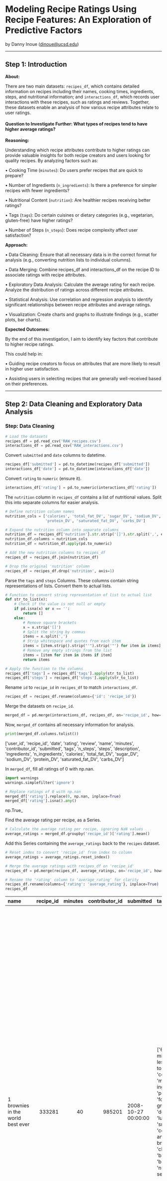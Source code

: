 # Modeling Recipe Ratings Using Recipe Features: An Exploration of Predictive Factors

by Danny Inoue (dinoue@ucsd.edu)

---

## Step 1: Introduction

**About:**

There are two main datasets: `recipes_df`, which contains detailed information on recipes including their names, cooking times, ingredients, steps, and nutritional information; and `interactions_df`, which records user interactions with these recipes, such as ratings and reviews. Together, these datasets enable an analysis of how various recipe attributes relate to user ratings.

#### Question to Investigate Further: What types of recipes tend to have higher average ratings?

**Reasoning:** 

Understanding which recipe attributes contribute to higher ratings can provide valuable insights for both recipe creators and users looking for quality recipes. By analyzing factors such as:

• Cooking Time (`minutes`): Do users prefer recipes that are quick to prepare?

• Number of Ingredients (`n_ingredients`): Is there a preference for simpler recipes with fewer ingredients?

• Nutritional Content (`nutrition`): Are healthier recipes receiving better ratings?

• Tags (`tags`): Do certain cuisines or dietary categories (e.g., vegetarian, gluten-free) have higher ratings?

• Number of Steps (`n_steps`): Does recipe complexity affect user satisfaction?

**Approach:**

• Data Cleaning: Ensure that all necessary data is in the correct format for analysis (e.g., converting nutrition lists to individual columns).

• Data Merging: Combine recipes_df and interactions_df on the recipe ID to associate ratings with recipe attributes.

• Exploratory Data Analysis:
Calculate the average rating for each recipe.
Analyze the distribution of ratings across different recipe attributes.

• Statistical Analysis:
Use correlation and regression analysis to identify significant relationships between recipe attributes and average ratings.

• Visualization:
Create charts and graphs to illustrate findings (e.g., scatter plots, bar charts).

**Expected Outcomes:**

By the end of this investigation, I aim to identify key factors that contribute to higher recipe ratings.

This could help in:

• Guiding recipe creators to focus on attributes that are more likely to result in higher user satisfaction.

• Assisting users in selecting recipes that are generally well-received based on their preferences.

---

## Step 2: Data Cleaning and Exploratory Data Analysis

### Step: Data Cleaning

```py
# Load the datasets
recipes_df = pd.read_csv('RAW_recipes.csv')
interactions_df = pd.read_csv('RAW_interactions.csv')
```

Convert `submitted` and `date` columns to datetime.

```py
recipes_df['submitted'] = pd.to_datetime(recipes_df['submitted'])
interactions_df['date'] = pd.to_datetime(interactions_df['date'])
```

Convert `rating` to `numeric` (ensure it).

```py
interactions_df['rating'] = pd.to_numeric(interactions_df['rating'])
```

The `nutrition` column in `recipes_df` contains a list of nutritional values. Split this into separate columns for easier analysis.

```py
# Define nutrition column names
nutrition_cols = ['calories', 'total_fat_DV', 'sugar_DV', 'sodium_DV', 
                  'protein_DV', 'saturated_fat_DV', 'carbs_DV']

# Expand the nutrition column into separate columns
nutrition_df = recipes_df['nutrition'].str.strip('[]').str.split(',', expand=True)
nutrition_df.columns = nutrition_cols
nutrition_df = nutrition_df.apply(pd.to_numeric)

# Add the new nutrition columns to recipes_df
recipes_df = recipes_df.join(nutrition_df)

# Drop the original 'nutrition' column
recipes_df = recipes_df.drop('nutrition', axis=1)
```

Parse the `tags` and `steps` Columns. These columns contain string representations of lists. Convert them to actual lists.

```py
# Function to convert string representation of list to actual list
def str_to_list(x):
    # Check if the value is not null or empty
    if pd.isna(x) or x == '':
        return []
    else:
        # Remove square brackets
        x = x.strip('[]')
        # Split the string by commas
        items = x.split(',')
        # Strip whitespace and quotes from each item
        items = [item.strip().strip("'").strip('"') for item in items]
        # Remove any empty strings from the list
        items = [item for item in items if item]
        return items

# Apply the function to the columns
recipes_df['tags'] = recipes_df['tags'].apply(str_to_list)
recipes_df['steps'] = recipes_df['steps'].apply(str_to_list)
```

Rename `id` to `recipe_id` in `recipes_df` to match `interactions_df`.

```py
recipes_df = recipes_df.rename(columns={'id': 'recipe_id'})
```

Merge the datasets on `recipe_id`.

```py
merged_df = pd.merge(interactions_df, recipes_df, on='recipe_id', how='inner')
```

Now, `merged_df` contains all necessary information for analysis.

```py
print(merged_df.columns.tolist())
```

['user_id', 'recipe_id', 'date', 'rating', 'review', 'name', 'minutes', 'contributor_id', 'submitted', 'tags', 'n_steps', 'steps', 'description', 'ingredients', 'n_ingredients', 'calories', 'total_fat_DV', 'sugar_DV', 'sodium_DV', 'protein_DV', 'saturated_fat_DV', 'carbs_DV']

In `merged_df`, fill all ratings of 0 with np.nan.

```py
import warnings
warnings.simplefilter('ignore')

# Replace ratings of 0 with np.nan
merged_df['rating'].replace(0, np.nan, inplace=True)
merged_df['rating'].isna().any()
```

np.True_

Find the average rating per recipe, as a Series.

```py
# Calculate the average rating per recipe, ignoring NaN values
average_ratings = merged_df.groupby('recipe_id')['rating'].mean()
```

Add this Series containing the `average_ratings` back to the `recipes` dataset.

```py
# Reset index to convert 'recipe_id' from index to column
average_ratings = average_ratings.reset_index()

# Merge the average ratings with recipes_df on 'recipe_id'
recipes_df = pd.merge(recipes_df, average_ratings, on='recipe_id', how='left')

# Rename the 'rating' column to 'average_rating' for clarity
recipes_df.rename(columns={'rating': 'average_rating'}, inplace=True)
recipes_df
```

| name                                 |   recipe_id |   minutes |   contributor_id | submitted           | tags                                                                                                                                                                                                                                                                                               |   n_steps | steps                                                                                                                                                                                                                                                                                                                                                                                                                                                                                                                                                                                                                                                                                                                                                                                                                                                                                                                                                                                                                                                                                                                                                                                                                                                                                                                                                                                               | description                                                                                                                                                                                                                                                                                                                                                                       | ingredients                                                                                                                                                                                                                             |   n_ingredients |   calories |   total_fat_DV |   sugar_DV |   sodium_DV |   protein_DV |   saturated_fat_DV |   carbs_DV |   average_rating_x | description_missing   |   submitted_year | submitted_before_2010   |   index |   average_rating_y |
|:-------------------------------------|------------:|----------:|-----------------:|:--------------------|:---------------------------------------------------------------------------------------------------------------------------------------------------------------------------------------------------------------------------------------------------------------------------------------------------|----------:|:----------------------------------------------------------------------------------------------------------------------------------------------------------------------------------------------------------------------------------------------------------------------------------------------------------------------------------------------------------------------------------------------------------------------------------------------------------------------------------------------------------------------------------------------------------------------------------------------------------------------------------------------------------------------------------------------------------------------------------------------------------------------------------------------------------------------------------------------------------------------------------------------------------------------------------------------------------------------------------------------------------------------------------------------------------------------------------------------------------------------------------------------------------------------------------------------------------------------------------------------------------------------------------------------------------------------------------------------------------------------------------------------------|:----------------------------------------------------------------------------------------------------------------------------------------------------------------------------------------------------------------------------------------------------------------------------------------------------------------------------------------------------------------------------------|:----------------------------------------------------------------------------------------------------------------------------------------------------------------------------------------------------------------------------------------|----------------:|-----------:|---------------:|-----------:|------------:|-------------:|-------------------:|-----------:|-------------------:|:----------------------|-----------------:|:------------------------|--------:|-------------------:|
| 1 brownies in the world    best ever |      333281 |        40 |           985201 | 2008-10-27 00:00:00 | ['60-minutes-or-less', 'time-to-make', 'course', 'main-ingredient', 'preparation', 'for-large-groups', 'desserts', 'lunch', 'snacks', 'cookies-and-brownies', 'chocolate', 'bar-cookies', 'brownies', 'number-of-servings']                                                                        |        10 | ['heat the oven to 350f and arrange the rack in the middle', 'line an 8-by-8-inch glass baking dish with aluminum foil', 'combine chocolate and butter in a medium saucepan and cook over medium-low heat', 'stirring frequently', 'until evenly melted', 'remove from heat and let cool to room temperature', 'combine eggs', 'sugar', 'cocoa powder', 'vanilla extract', 'espresso', 'and salt in a large bowl and briefly stir until just evenly incorporated', 'add cooled chocolate and mix until uniform in color', 'add flour and stir until just incorporated', 'transfer batter to the prepared baking dish', 'bake until a tester inserted in the center of the brownies comes out clean', 'about 25 to 30 minutes', 'remove from the oven and cool completely before cutting']                                                                                                                                                                                                                                                                                                                                                                                                                                                                                                                                                                                                           | these are the most; chocolatey, moist, rich, dense, fudgy, delicious brownies that you'll ever make.....sereiously! there's no doubt that these will be your fav brownies ever for you can add things to them or make them plain.....either way they're pure heaven!                                                                                                              | ['bittersweet chocolate', 'unsalted butter', 'eggs', 'granulated sugar', 'unsweetened cocoa powder', 'vanilla extract', 'brewed espresso', 'kosher salt', 'all-purpose flour']                                                          |               9 |      138.4 |             10 |         50 |           3 |            3 |                 19 |          6 |                  4 | False                 |             2008 | True                    |  127796 |                  4 |
| 1 in canada chocolate chip cookies   |      453467 |        45 |          1848091 | 2011-04-11 00:00:00 | ['60-minutes-or-less', 'time-to-make', 'cuisine', 'preparation', 'north-american', 'for-large-groups', 'canadian', 'british-columbian', 'number-of-servings']                                                                                                                                      |        12 | ['pre-heat oven the 350 degrees f', 'in a mixing bowl', 'sift together the flours and baking powder', 'set aside', 'in another mixing bowl', 'blend together the sugars', 'margarine', 'and salt until light and fluffy', 'add the eggs', 'water', 'and vanilla to the margarine / sugar mixture and mix together until well combined', 'add in the flour mixture to the wet ingredients and blend until combined', 'scrape down the sides of the bowl and add the chocolate chips', 'mix until combined', 'scrape down the sides to the bowl again', 'using an ice cream scoop', 'scoop evenly rounded balls of dough and place of cookie sheet about 1 - 2 inches apart to allow for spreading during baking', 'bake for 10 - 15 minutes or until golden brown on the outside and soft & chewy in the center', 'serve hot and enjoy !']                                                                                                                                                                                                                                                                                                                                                                                                                                                                                                                                                           | this is the recipe that we use at my school cafeteria for chocolate chip cookies. they must be the best chocolate chip cookies i have ever had! if you don't have margarine or don't like it, then just use butter (softened) instead.                                                                                                                                            | ['white sugar', 'brown sugar', 'salt', 'margarine', 'eggs', 'vanilla', 'water', 'all-purpose flour', 'whole wheat flour', 'baking soda', 'chocolate chips']                                                                             |              11 |      595.1 |             46 |        211 |          22 |           13 |                 51 |         26 |                  5 | False                 |             2011 | False                   |  169423 |                  5 |
| 412 broccoli casserole               |      306168 |        40 |            50969 | 2008-05-30 00:00:00 | ['60-minutes-or-less', 'time-to-make', 'course', 'main-ingredient', 'preparation', 'side-dishes', 'vegetables', 'easy', 'beginner-cook', 'broccoli']                                                                                                                                               |         6 | ['preheat oven to 350 degrees', 'spray a 2 quart baking dish with cooking spray', 'set aside', 'in a large bowl mix together broccoli', 'soup', 'one cup of cheese', 'garlic powder', 'pepper', 'salt', 'milk', '1 cup of french onions', 'and soy sauce', 'pour into baking dish', 'sprinkle remaining cheese over top', 'bake for 25 minutes or until cheese is lightly browned', 'sprinkle with rest of french fried onions and bake until onions are browned and cheese is bubbly', 'about 10 more minutes']                                                                                                                                                                                                                                                                                                                                                                                                                                                                                                                                                                                                                                                                                                                                                                                                                                                                                    | since there are already 411 recipes for broccoli casserole posted to "zaar" ,i decided to call this one  #412 broccoli casserole.i don't think there are any like this one in the database. i based this one on the famous "green bean casserole" from campbell's soup. but i think mine is better since i don't like cream of mushroom soup.submitted to "zaar" on may 28th,2008 | ['frozen broccoli cuts', 'cream of chicken soup', 'sharp cheddar cheese', 'garlic powder', 'ground black pepper', 'salt', 'milk', 'soy sauce', 'french-fried onions']                                                                   |               9 |      194.8 |             20 |          6 |          32 |           22 |                 36 |          3 |                  5 | False                 |             2008 | True                    |  116293 |                  5 |
| millionaire pound cake               |      286009 |       120 |           461724 | 2008-02-12 00:00:00 | ['time-to-make', 'course', 'cuisine', 'preparation', 'occasion', 'north-american', 'desserts', 'american', 'southern-united-states', 'dinner-party', 'holiday-event', 'cakes', 'dietary', 'christmas', 'thanksgiving', 'low-sodium', 'low-in-something', 'taste-mood', 'sweet', '4-hours-or-less'] |         7 | ['freheat the oven to 300 degrees', 'grease a 10-inch tube pan with butter', 'dust the bottom and sides with flour', 'and set aside', 'in a large mixing bowl', 'cream the butter and sugar with an electric mixer and add the eggs one at a time', 'beating after each addition', 'alternately add the flour and milk', 'stirring till the batter is smooth', 'add the two extracts and stir till well blended', 'scrape the batter into the prepared pan and bake till a cake tester or knife blade inserted in the center comes out clean', 'about 1 1 / 2 hours', 'cool the cake in the pan on a rack for 5 minutes', 'then turn it out on the rack to cool completely']                                                                                                                                                                                                                                                                                                                                                                                                                                                                                                                                                                                                                                                                                                                        | why a millionaire pound cake?  because it's super rich!  this scrumptious cake is the pride of an elderly belle from jackson, mississippi.  the recipe comes from "the glory of southern cooking" by james villas.                                                                                                                                                                | ['butter', 'sugar', 'eggs', 'all-purpose flour', 'whole milk', 'pure vanilla extract', 'almond extract']                                                                                                                                |               7 |      878.3 |             63 |        326 |          13 |           20 |                123 |         39 |                  5 | False                 |             2008 | True                    |  107373 |                  5 |
| 2000 meatloaf                        |      475785 |        90 |          2202916 | 2012-03-06 00:00:00 | ['time-to-make', 'course', 'main-ingredient', 'preparation', 'main-dish', 'potatoes', 'vegetables', '4-hours-or-less', 'meatloaf', 'simply-potatoes2']                                                                                                                                             |        17 | ['pan fry bacon', 'and set aside on a paper towel to absorb excess grease', 'mince yellow onion', 'red bell pepper', 'and add to your mixing bowl', 'chop garlic and set aside', 'put 1tbsp olive oil into a saut pan', 'along with chopped garlic', 'teaspoons white pepper and a pinch of kosher salt', 'bring to a medium heat to sweat your garlic', 'preheat oven to 350f', 'coarsely chop your baby spinach add to your heated pan', 'stir frequently for approximately 5 min to wilt', 'add your spinach to the mixing bowl', 'chop your now cooled bacon', 'and add it to the mixing bowl', 'add your meatloaf mix to the bowl', 'with one egg and mix till thoroughly combined', 'add your goat cheese', 'one egg', '1 / 8 tsp white pepper and 1 / 8 tsp of kosher salt and mix till thoroughly combined', 'transfer to a 9x5 meatloaf pan', 'and cook for 60 min or until the internal temperature is at least 160f', 'let stand for 5min', 'melt 1tbsp unsalted butter into a frying pan', 'and cook up to three eggs at a time', 'crack each egg into a separate dish', 'in order to prevent egg shells from reaching the pan', 'then add salt and pepper to taste', 'wait until the egg whites are firm looking', 'but slightly runny on top before flipping your eggs', 'after flipping', 'wait 10~20 seconds before removing each egg and placing it over your slices of meatloaf'] | ready, set, cook! special edition contest entry: a mediterranean flavor inspired meatloaf dish. featuring: simply potatoes - shredded hash browns, egg, bacon, spinach, red bell pepper, and goat cheese.                                                                                                                                                                         | ['meatloaf mixture', 'unsmoked bacon', 'goat cheese', 'unsalted butter', 'eggs', 'baby spinach', 'yellow onion', 'red bell pepper', 'simply potatoes shredded hash browns', 'fresh garlic', 'kosher salt', 'white pepper', 'olive oil'] |              13 |      267   |             30 |         12 |          12 |           29 |                 48 |          2 |                  5 | False                 |             2012 | False                   |  176107 |                  5 |


#### Explanation:

**Resetting Index:**

• We reset the index of average_ratings so that recipe_id becomes a column instead of the index. This is necessary for merging.

**Merging Datasets:**

• We perform a **left merge** of `recipes_df` with `average_ratings` on the `recipe_id` column.

• The `how='left'` parameter ensures that all recipes in `recipes_df` are retained, even if they don't have an average rating (e.g., if they have no ratings in `interactions_df`).

**Renaming Columns:**

• We rename the `rating` column to `average_rating` to distinguish it from individual ratings and clarify that it represents the average.

### Step: Univariate Analysis

Explore the distributions of key variables separately.

```py
# Prepare data
rating_counts = interactions_df['rating'].value_counts().sort_index().reset_index()
rating_counts.columns = ['Rating', 'Count']

# Plot using Plotly Express
fig = px.bar(
    rating_counts,
    x='Rating',
    y='Count',
    title='Distribution of Recipe Ratings'
)
fig.show(renderer='jupyterlab')
```

<iframe src="assets/graph-1.html" width="800" height="600" frameborder="0"></iframe>

**Observation:**
This bar chart shows the frequency of each rating value (e.g., from 0 to 5).
We can observe how users rate recipes on average.

```py
# Filter recipes with preparation time <= 300 minutes
filtered_minutes = recipes_df[recipes_df['minutes'] <= 300]

# Plot using Plotly Express
fig = px.histogram(
    filtered_minutes,
    x='minutes',
    nbins=50,
    title='Distribution of Recipe Preparation Time (<= 300 minutes)',
    labels={'minutes': 'Minutes', 'count': 'Frequency'}
)
fig.show(renderer='jupyterlab')
```

<iframe src="assets/graph-2.html" width="800" height="600" frameborder="0"></iframe>

**Observation:**
The histogram displays how recipe preparation times are distributed.
We can see whether most recipes are quick to prepare or take longer.

```py
# Plot the distribution of number of steps
fig = recipes_df['n_steps'].plot(
    kind='hist',
    bins=30,
    title='Distribution of Number of Steps in Recipes',
    labels={'value': 'Number of Steps', 'count': 'Frequency'}
)
fig.show(renderer='jupyterlab')
```

<iframe src="assets/graph-3.html" width="800" height="600" frameborder="0"></iframe>

**Observation:**
This histogram shows the complexity of recipes based on the number of steps.
It helps us understand whether recipes tend to be simple or complex.

### Step: Bivariate Analysis

Examine relationships between pairs of variables to identify possible associations.

```py
# Filter out recipes with preparation time > 300 minutes for clarity
filtered_data = recipes_df[recipes_df['minutes'] <= 300]

# Create scatter plot
fig = filtered_data.plot(
    kind='scatter',
    x='minutes',
    y='average_rating',
    title='Preparation Time vs. Average Rating',
    labels={'minutes': 'Minutes', 'average_rating': 'Average Rating'}
)
fig.show(renderer='jupyterlab')
```

<iframe src="assets/graph-4.html" width="800" height="600" frameborder="0"></iframe>

**Observation:**
This scatter plot helps identify if there's a correlation between preparation time and average rating.
We can look for trends, such as whether quicker recipes tend to have higher ratings.

```py
# Create scatter plot
fig = recipes_df.plot(
    kind='scatter',
    x='n_steps',
    y='average_rating',
    title='Number of Steps vs. Average Rating',
    labels={'n_steps': 'Number of Steps', 'average_rating': 'Average Rating'}
)
fig.show(renderer='jupyterlab')
```

<iframe src="assets/graph-5.html" width="800" height="600" frameborder="0"></iframe>

**Observation:**
This plot examines if the complexity of a recipe (as measured by the number of steps) affects its average rating.
We can see if simpler recipes are rated higher.

### Step: Interesting Aggregates

We'll explore aggregate statistics by grouping and pivoting data.

```py
# Explode the 'tags' column so each tag is in a separate row
recipes_tags = recipes_df.explode('tags')
```

```py
# Group by tags and calculate the average rating
tag_ratings = recipes_tags.groupby('tags')['average_rating'].mean().reset_index()

# Remove tags with missing average ratings
tag_ratings = tag_ratings.dropna(subset=['average_rating'])

# Sort tags by average rating
top_tags = tag_ratings.sort_values(by='average_rating', ascending=False)
```

```py
# Display the top 10 tags
top_10_tags = top_tags.head(10)
```

```py
fig = top_10_tags.plot(
    kind='bar',
    x='tags',
    y='average_rating',
    title='Top 10 Tags by Average Rating',
    labels={'tags': 'Tag', 'average_rating': 'Average Rating'}
)
fig.update_layout(xaxis_tickangle=-45)
fig.show(renderer='jupyterlab')
```

<iframe src="assets/graph-6.html" width="800" height="600" frameborder="0"></iframe>

**Observation:**
We can see which tags are associated with higher-rated recipes. This helps identify popular cuisines or recipe categories.

```py
# Group by 'n_steps' and calculate average calories
steps_calories = recipes_df.groupby('n_steps')['calories'].mean().reset_index()
```

```py
# Plot the relationship
fig = steps_calories.plot(
    kind='scatter',
    x='n_steps',
    y='calories',
    title='Average Calories by Number of Steps',
    labels={'n_steps': 'Number of Steps', 'calories': 'Average Calories'}
)
fig.show(renderer='jupyterlab')
```

<iframe src="assets/graph-7.html" width="800" height="600" frameborder="0"></iframe>

**Observation:**
This plot shows how the average caloric content of recipes varies with the number of steps.
It can indicate whether more complex recipes tend to be higher or lower in calories.

---

## Step 3: Assessment of Missingness

### Step: NMAR Analysis

In this section, we'll explore whether any missing data in our dataset is **Not Missing At Random (NMAR)**. Recall that NMAR occurs when the probability of missingness is related to the missing values themselves, and not solely to observed data.

The `description` column in the `recipes_df` dataset has a number of missing values.

```py
# Check for missing values in 'description'
missing_descriptions = recipes_df['description'].isnull().sum()
total_recipes = recipes_df.shape[0]
print(f"Missing descriptions: {missing_descriptions} out of {total_recipes} recipes")
```

Missing descriptions: 70 out of 83782 recipes

We need to consider whether the missingness in the description column depends on the missing values themselves.

**Hypothesis:**

• Scenario 1 (NMAR): Recipe authors might omit the description because they believe the description is not necessary due to the simplicity or obviousness of the recipe. Alternatively, they might intentionally leave it blank if they have nothing special to mention about the recipe. In this case, the missingness depends on the content that would have been in the description (i.e., the description itself).

• Scenario 2 (Not NMAR): The missingness could be due to other factors, such as the experience level of the contributor, the time when the recipe was submitted, or whether the recipe is a variation of a common dish.

**Conclusion:**

• Without additional data or domain knowledge, it's plausible that the missingness in `description` is NMAR because the absence of a description might be related to the content that the contributor chose not to provide.

• For example, if a recipe is extremely simple (e.g., boiling eggs), the contributor might skip the description, thinking it's unnecessary. In this case, the missingness depends on the nature of the recipe itself, which is unobserved in the `description` field.

```py
# Check for missing values in 'review'
missing_reviews = interactions_df['review'].isnull().sum()
total_interactions = interactions_df.shape[0]
print(f"Missing reviews: {missing_reviews} out of {total_interactions} interactions")
```

Missing reviews: 169 out of 731927 interactions

**Hypothesis:**

• Scenario 1 (NMAR): Users might skip writing a review if they had an extremely negative or extremely positive experience that they don't wish to articulate. Alternatively, they might skip the review if they have privacy concerns or time constraints. If the decision to omit the review depends on their feelings about the recipe (which are unobserved), the missingness is NMAR.

• Scenario 2 (Not NMAR): The missingness could depend on other observed factors, such as the rating given (e.g., users who rate 5 stars might be more likely to leave a review).

**Conclusion:**

• It's possible that the missingness in `review` is NMAR because the absence of a review might be directly related to the user's unrecorded opinions or experiences with the recipe.

• For instance, a user who found the recipe perfect might not feel the need to elaborate further, believing the 5-star rating suffices. In this case, the missingness in the `review` column depends on the user's unobserved feelings or experiences with the recipe.

### Step: Missingness Dependency

Analyze the missingness of a selected column and test whether it depends on other columns in the dataset. Use permutation tests to statistically assess these dependencies.

#### Selected Column with Missingness: `description` in `recipes_df`

As previously identified, the `description` column has non-trivial missingness.

**Objective:**

• Find at least one column that the missingness of description depends on.

• Find at least one column that the missingness of description does not depend on.

**Analyzing Dependency on** `n_steps`

**Hypothesis:** 
The missingness of `description` depends on the complexity of the recipe, which can be approximated by the number of steps (`n_steps`). Recipes with fewer steps might be less likely to have a description.

**Permutation Test:**
We'll perform a permutation test to assess whether the missingness of `description` depends on `n_steps`.

```py
# Create a missingness indicator for 'description'
recipes_df['description_missing'] = recipes_df['description'].isnull()
```

```py
# Split the data into two groups based on 'description_missing'
has_description = recipes_df[recipes_df['description_missing'] == False]
missing_description = recipes_df[recipes_df['description_missing'] == True]

# Compute the mean 'n_steps' for each group
mean_n_steps_has_desc = has_description['n_steps'].mean()
mean_n_steps_missing_desc = missing_description['n_steps'].mean()

# Compute the observed difference in means
observed_diff = mean_n_steps_has_desc - mean_n_steps_missing_desc
print(f"Observed difference in mean n_steps: {observed_diff}")
```

Observed difference in mean n_steps: -0.9953913417431188

```py
def permutation_test(data, column, group_column, num_simulations=1000):
    observed = data.groupby(group_column)[column].mean()
    observed_diff = observed[False] - observed[True]  # False: has description, True: missing description

    diffs = []
    for _ in range(num_simulations):
        shuffled = data[column].sample(frac=1, replace=False).reset_index(drop=True)
        shuffled_data = data.copy()
        shuffled_data[column] = shuffled
        shuffled_means = shuffled_data.groupby(group_column)[column].mean()
        diff = shuffled_means[False] - shuffled_means[True]
        diffs.append(diff)

    p_value = np.mean(np.abs(diffs) >= np.abs(observed_diff))
    return observed_diff, diffs, p_value
```

```py
# Perform the permutation test
observed_diff, diffs, p_value = permutation_test(
    data=recipes_df,
    column='n_steps',
    group_column='description_missing',
    num_simulations=1000
)

print(f"P-value: {p_value}")
```

P-value: 0.208

```py
# Plot the distribution of permuted differences
fig = px.histogram(
    diffs,
    nbins=50,
    title='Permutation Test: Difference in Mean n_steps by Description Missingness',
    labels={'value': 'Difference in Mean n_steps'}
)

# Add a vertical line for the observed difference
fig.add_vline(x=observed_diff, line_color='red', line_dash='dash', annotation_text='Observed Difference')

# Show the plot
fig.show(renderer='jupyterlab')
```

<iframe src="assets/graph-8.html" width="800" height="600" frameborder="0"></iframe>

**Interpretation:**

• If the p-value is small (e.g., less than 0.05), we reject the null hypothesis that the missingness of `description` is independent of `n_steps`. This suggests that there is a significant dependency.

**Result:**

**Low Missingness in** `description` **:**

• The description column has a very low proportion of missing values (only 0.08%).

• Such a small amount of missing data may not provide sufficient statistical power to detect dependencies through permutation tests.

**Permutation Test Indicates No Significant Dependency:**

• The p-value is greater than the conventional significance level of 0.05.

• Conclusion: We **fail to reject the null hypothesis** that the missingness of `description` is independent of `n_steps`.

• Interpretation: **There is insufficient evidence to suggest that the missingness of the** `description` **column depends on the number of steps in a recipe.**

**Observed Difference in Means:**

• The observed difference in mean `n_steps` between recipes with and without descriptions is approximately −1.

• This suggests that recipes with missing descriptions have, on average, one more step than those with descriptions.

• However, this difference is not statistically significant based on the permutation test.

**Possible Reasons for the Results:**

**Insufficient Data for Missingness Analysis:**

• With only 70 missing descriptions, the sample size for the group with missing data is very small.

• Small sample sizes can lead to high variability and reduced statistical power.

**Random Missingness:**

• The missingness might be **Missing Completely At Random (MCAR)**.

• Since the missingness does not appear to depend on n_steps or potentially other variables, it may be randomly distributed.

#### Testing Dependency Between Missingness of `description` and `submitted` Date

**Hypotheses:**

• **Null Hypothesis**: The missingness of the `description` column is **independent** of the `submitted` date. Any observed difference is due to random chance.

• **Alternative Hypothesis**: The missingness of the `description` column **depends** on the `submitted` date. Recipes submitted in certain time periods are more likely to have missing descriptions.

**Data Preparation:**

```py
# Create an indicator for missing 'description'
recipes_df['description_missing'] = recipes_df['description'].isna()
```

```py
# Ensure 'submitted' is in datetime format
recipes_df['submitted'] = pd.to_datetime(recipes_df['submitted'])

# Extract the year from 'submitted' date
recipes_df['submitted_year'] = recipes_df['submitted'].dt.year
```

**Visualize Missingness Over Time:**

```py
# Assuming recipes_df is already loaded and 'submitted' is in datetime format

# Create an indicator for missing 'description'
recipes_df['description_missing'] = recipes_df['description'].isna()

# Extract the year from 'submitted' date
recipes_df['submitted_year'] = recipes_df['submitted'].dt.year

# Calculate the proportion of missing descriptions per year
missing_by_year = recipes_df.groupby('submitted_year')['description_missing'].mean()

# Reset the index to make 'submitted_year' a column
missing_by_year = missing_by_year.reset_index()

# Plot using the .plot() method
fig = missing_by_year.plot(
    kind='bar',
    x='submitted_year',
    y='description_missing',
    title='Proportion of Missing Descriptions by Submission Year',
    labels={'submitted_year': 'Submission Year', 'description_missing': 'Proportion Missing'}
)

# Show the plot
fig.show(renderer='jupyterlab')
```

<iframe src="assets/graph-9.html" width="800" height="600" frameborder="0"></iframe>

**Interpretation:**

• If the proportion of missing descriptions varies significantly over the years, it suggests that missingness depends on the submission year.

**Defining Groups Based on Submission Year:**

To perform a statistical test, we'll divide the data into two groups:

• Group A: Recipes submitted before a certain year (e.g., 2010).

• Group B: Recipes submitted in or after that year.

```py
# Choose a cutoff year (e.g., 2010)
cutoff_year = 2010

# Create a binary variable
recipes_df['submitted_before_2010'] = recipes_df['submitted_year'] < cutoff_year
```

**Calculating the Observed Difference:**

```py
# Group by 'submitted_before_2010' and calculate the mean of 'description_missing'
grouped = recipes_df.groupby('submitted_before_2010')['description_missing'].mean()

# Extract proportions
prop_before = grouped[True]
prop_after = grouped[False]

# Calculate the observed difference
observed_diff = prop_before - prop_after

print(f"Proportion missing (Submitted before 2010): {prop_before:.4f}")
print(f"Proportion missing (Submitted in/after 2010): {prop_after:.4f}")
print(f"Observed difference in proportions: {observed_diff:.4f}")
```

Proportion missing (Submitted before 2010): 0.0011
Proportion missing (Submitted in/after 2010): 0.0004
Observed difference in proportions: 0.0007

**Performing the Permutation Test:**

```py
# Number of permutations
num_permutations = 1000

# Array to store permutation differences
perm_diffs = np.zeros(num_permutations)

# Extract arrays
description_missing = recipes_df['description_missing'].values
submitted_before_2010 = recipes_df['submitted_before_2010'].values
```

```py
for i in range(num_permutations):
    # Shuffle the 'submitted_before_2010' labels
    shuffled_labels = np.random.permutation(submitted_before_2010)
    
    # Create a DataFrame with shuffled labels
    shuffled_df = pd.DataFrame({
        'description_missing': description_missing,
        'shuffled_submitted_before_2010': shuffled_labels
    })
    
    # Calculate the proportion of missing descriptions for each group
    shuffled_grouped = shuffled_df.groupby('shuffled_submitted_before_2010')['description_missing'].mean()
    
    # Calculate the difference in proportions
    perm_diff = shuffled_grouped[True] - shuffled_grouped[False]
    
    # Store the permutation difference
    perm_diffs[i] = perm_diff
```

```py
# Calculate the p-value
p_value = np.mean(np.abs(perm_diffs) >= np.abs(observed_diff))

print(f"P-value: {p_value:.4f}")
```

P-value: 0.0000

```py
# Plot the distribution of permuted differences
fig = px.histogram(
    perm_diffs,
    nbins=50,
    title='Permutation Test: Difference in Proportion of Missing Descriptions by Submission Date',
    labels={'value': 'Difference in Proportions'}
)

# Add a vertical line for the observed difference
fig.add_vline(
    x=observed_diff,
    line_color='red',
    line_dash='dash',
    annotation_text='Observed Difference',
    annotation_position='top left'
)

# Show the plot
fig.show(renderer='jupyterlab')
```

<iframe src="assets/graph-10.html" width="800" height="600" frameborder="0"></iframe>

**Interpretation of Results:**

**Observed Difference:**

• Proportion Missing (Submitted Before 2010): This represents the proportion of recipes submitted before 2010 that have missing descriptions.

• Proportion Missing (Submitted In/After 2010): This represents the proportion of recipes submitted in or after 2010 that have missing descriptions.

• Observed Difference: The difference between the two proportions.

**P-value Interpretation**

• P-value < 0.05: Reject the null hypothesis. There is evidence that the missingness of description depends on the submission date.

• P-value ≥ 0.05: Fail to reject the null hypothesis. There is insufficient evidence to suggest dependency.

Since the p-value is less than the significance level of 0.05, we **reject the null hypothesis**. This provides strong statistical evidence in favor of the alternative hypothesis.

**Conclusion:**

There is significant evidence to suggest that the missingness of the `description` column **depends** on the submission date of the recipes. Specifically, recipes submitted during certain time periods are more likely to have missing descriptions than others.

The missingness of the description column is likely **Missing At Random (MAR)** rather than **Missing Completely At Random (MCAR)**. Since missingness depends on an observed variable (submission date), standard analyses that assume MCAR may not be appropriate.

---

## Step 4: Hypothesis Testing

In this step, we will perform a hypothesis test to determine whether there is a significant difference in average ratings between recipes that take **30 minutes or less** to prepare and those that take **more than 30 minutes**.

#### Null and Alternative Hypotheses:

• **Null Hypothesis**: There is **no difference** in the average rating between recipes that take **30 minutes or less** and recipes that take **more than 30 minutes** to prepare.

• **Alternative Hypothesis**: There is a **difference** in the average rating between recipes that take **30 minutes or less** and recipes that take **more than 30 minutes** to prepare.

#### Test Statistic:

• We will use the **difference in sample means** between the two groups as our test statistic.

#### Significance Level:

• We will use a significance level of **0.05**.

### Step: Data Preparation

Ensure that we have a dataset that includes both recipe information and user ratings.

```py
# Merge datasets on 'recipe_id'
merged_df = pd.merge(interactions_df, recipes_df, on='recipe_id', how='inner')
```

```py
# Select necessary columns and drop rows with missing values
analysis_df = merged_df[['recipe_id', 'minutes', 'rating']].dropna()
```

```py
# Categorize recipes based on preparation time
analysis_df['time_category'] = np.where(analysis_df['minutes'] <= 30, 'short', 'long')
```

### Step: Calculate Observed Test Statistic

Compute the mean ratings for each group and calculate the observed difference.

```py
# Calculate mean ratings for each group
group_means = analysis_df.groupby('time_category')['rating'].mean()
mean_short = group_means['short']
mean_long = group_means['long']

# Calculate observed test statistic
observed_diff = mean_short - mean_long
print(f"Observed Difference in Mean Ratings: {observed_diff}")
```

Observed Difference in Mean Ratings: 0.12769331475557077

#### Permutation Test:

Perform a permutation test to assess whether the observed difference is statistically significant.

**Steps:**

• Combine All Ratings: Under the null hypothesis, the grouping is arbitrary.

• Shuffle Time Categories: Randomly assign 'short' and 'long' labels to the ratings.

• Recalculate the Difference in Means: For each permutation, compute the difference in mean ratings.

• Repeat: Perform this process multiple times to build a distribution under the null hypothesis.

• Calculate P-value: Determine the proportion of permutations where the absolute permuted difference is greater than or equal to the observed difference.

**Implementation:**

```py
# Number of permutations
num_permutations = 1000

# Store permuted differences
perm_diffs = []

# Perform permutations
for _ in range(num_permutations):
    # Shuffle the 'time_category' labels
    shuffled_labels = analysis_df['time_category'].sample(frac=1, replace=False).reset_index(drop=True)
    
    # Assign shuffled labels
    shuffled_df = analysis_df.copy()
    shuffled_df['shuffled_category'] = shuffled_labels
    
    # Calculate mean ratings for shuffled groups
    shuffled_means = shuffled_df.groupby('shuffled_category')['rating'].mean()
    perm_diff = shuffled_means['short'] - shuffled_means['long']
    perm_diffs.append(perm_diff)

# Convert list to numpy array
perm_diffs = np.array(perm_diffs)

# Calculate p-value
p_value = np.mean(np.abs(perm_diffs) >= np.abs(observed_diff))
print(f"P-value: {p_value}")
```

P-value: 0.0

**Visualization:** Plot the distribution of permuted differences and indicate the observed difference.

```py
# Create a histogram of permuted differences
fig = px.histogram(
    perm_diffs,
    nbins=50,
    title='Permutation Test: Distribution of Difference in Mean Ratings',
    labels={'value': 'Difference in Mean Ratings'}
)

# Add a vertical line for the observed difference
fig.add_vline(
    x=observed_diff,
    line_color='red',
    line_dash='dash',
    annotation_text='Observed Difference',
    annotation_position='top left'
)

# Show the plot
fig.show(renderer='jupyterlab')
```

<iframe src="assets/graph-11.html" width="800" height="600" frameborder="0"></iframe>

**Conclusion:**

```py
if p_value < 0.05:
    print("Based on the p-value calculated from the permutation test: We reject the null hypothesis at the 5% significance level.")
else:
    print("Based on the p-value calculated from the permutation test: We fail to reject the null hypothesis at the 5% significance level.")
```

Based on the p-value calculated from the permutation test: We reject the null hypothesis at the 5% significance level.

This suggests that there is a **statistically significant difference** in the average ratings between recipes that take **30 minutes or less** and those that take **more than 30 minutes** to prepare.

**Justification:**

• Choice of Test: We used a permutation test because it makes no assumptions about the distribution of ratings and is appropriate for comparing the means of two independent groups.

• Test Statistic: The difference in sample means is a straightforward and interpretable measure for comparing group averages.

• Significance Level: A 5% significance level is standard in hypothesis testing and balances the risk of Type I and Type II errors.

**Interpretation:**

• Our findings suggest that preparation time is associated with differences in recipe ratings on the platform. Users may have preferences influenced by how long a recipe takes to prepare, which could affect their overall satisfaction and rating of the recipe.

**Note:**

• While the statistical test indicates a significant difference, it does not establish causation. Other factors not accounted for in this analysis may also influence recipe ratings.

---

## Step 5: Framing a Prediction Problem

#### Problem Identification:

We will identify a prediction problem based on our dataset and previous analyses. The goal is to develop a predictive model that estimates a specific outcome using features available in the data.

**Proposed Prediction Problem:** Predicting the Average Rating of Recipes

**Type of Problem:** Regression

#### Justification:

**Relevance to Previous Analysis:**

• In Steps 1-4, we explored factors that might influence recipe ratings, such as preparation time (`minutes`), number of steps (`n_steps`), number of ingredients (`n_ingredients`), and nutritional content.

• Building a model to predict the average rating of recipes aligns with our earlier analyses and maintains a coherent theme throughout the project.

**Practical Importance:**

• For Recipe Creators: Understanding which attributes contribute to higher ratings can help in designing recipes that are more appealing to users.

• For Users: A predictive model can aid in recommending recipes that are likely to be well-received based on their preferences.

**Data Availability:**

We have access to a rich set of features from the recipes_df and interactions_df datasets, including:

• Quantitative Features: Preparation time, number of steps, number of ingredients, nutritional information (calories, protein, fat, etc.).

• Categorical Features: Tags (e.g., cuisine type, dietary preferences), ingredient lists.

• Textual Data: Descriptions and steps (optional, if we choose to incorporate natural language processing techniques).

**Feasibility:**

There is sufficient data to train and validate a regression model.
The target variable (rating) is continuous, making it suitable for regression analysis.

---

## Step 6: Baseline Model

In this step, we'll train a baseline regression model to predict the average rating of recipes using at least two features from our dataset. We'll implement all data preprocessing and model training steps in a single scikit-learn Pipeline.

First, we'll import the required libraries.

```py
# Import scikit-learn libraries
from sklearn.pipeline import Pipeline
from sklearn.model_selection import train_test_split
from sklearn.linear_model import LinearRegression
from sklearn.preprocessing import StandardScaler
from sklearn.metrics import mean_squared_error, mean_absolute_error, r2_score
```

### Step: Data Preparation

Assuming that the datasets `recipes_df` and `interactions_df` have been loaded and preprocessed as per previous steps.

```py
# Load the datasets (if not already loaded)
# recipes_df = pd.read_csv('RAW_recipes.csv')
# interactions_df = pd.read_csv('RAW_interactions.csv')

# Ensure 'submitted' and 'date' columns are datetime
recipes_df['submitted'] = pd.to_datetime(recipes_df['submitted'])
interactions_df['date'] = pd.to_datetime(interactions_df['date'])

# Merge datasets on 'recipe_id' to include average ratings
# Calculate the average rating per recipe
average_ratings = interactions_df.groupby('recipe_id')['rating'].mean().reset_index()
average_ratings = average_ratings.rename(columns={'rating': 'average_rating'})

# Merge average ratings with recipes_df
recipes_with_ratings = pd.merge(recipes_df, average_ratings, left_on='recipe_id', right_on='recipe_id', how='inner')

# Display the first few rows
recipes_with_ratings.head()
```

| name                                 |   recipe_id |   minutes |   contributor_id | submitted           | tags                                                                                                                                                                                                                                                                                               |   n_steps | steps                                                                                                                                                                                                                                                                                                                                                                                                                                                                                                                                                                                                                                                                                                                                                                                                                                                                                                                                                                                                                                                                                                                                                                                                                                                                                                                                                                                               | description                                                                                                                                                                                                                                                                                                                                                                       | ingredients                                                                                                                                                                                                                             |   n_ingredients |   calories |   total_fat_DV |   sugar_DV |   sodium_DV |   protein_DV |   saturated_fat_DV |   carbs_DV |   average_rating_x | description_missing   |   submitted_year | submitted_before_2010   |   average_rating_y |
|:-------------------------------------|------------:|----------:|-----------------:|:--------------------|:---------------------------------------------------------------------------------------------------------------------------------------------------------------------------------------------------------------------------------------------------------------------------------------------------|----------:|:----------------------------------------------------------------------------------------------------------------------------------------------------------------------------------------------------------------------------------------------------------------------------------------------------------------------------------------------------------------------------------------------------------------------------------------------------------------------------------------------------------------------------------------------------------------------------------------------------------------------------------------------------------------------------------------------------------------------------------------------------------------------------------------------------------------------------------------------------------------------------------------------------------------------------------------------------------------------------------------------------------------------------------------------------------------------------------------------------------------------------------------------------------------------------------------------------------------------------------------------------------------------------------------------------------------------------------------------------------------------------------------------------|:----------------------------------------------------------------------------------------------------------------------------------------------------------------------------------------------------------------------------------------------------------------------------------------------------------------------------------------------------------------------------------|:----------------------------------------------------------------------------------------------------------------------------------------------------------------------------------------------------------------------------------------|----------------:|-----------:|---------------:|-----------:|------------:|-------------:|-------------------:|-----------:|-------------------:|:----------------------|-----------------:|:------------------------|-------------------:|
| 1 brownies in the world    best ever |      333281 |        40 |           985201 | 2008-10-27 00:00:00 | ['60-minutes-or-less', 'time-to-make', 'course', 'main-ingredient', 'preparation', 'for-large-groups', 'desserts', 'lunch', 'snacks', 'cookies-and-brownies', 'chocolate', 'bar-cookies', 'brownies', 'number-of-servings']                                                                        |        10 | ['heat the oven to 350f and arrange the rack in the middle', 'line an 8-by-8-inch glass baking dish with aluminum foil', 'combine chocolate and butter in a medium saucepan and cook over medium-low heat', 'stirring frequently', 'until evenly melted', 'remove from heat and let cool to room temperature', 'combine eggs', 'sugar', 'cocoa powder', 'vanilla extract', 'espresso', 'and salt in a large bowl and briefly stir until just evenly incorporated', 'add cooled chocolate and mix until uniform in color', 'add flour and stir until just incorporated', 'transfer batter to the prepared baking dish', 'bake until a tester inserted in the center of the brownies comes out clean', 'about 25 to 30 minutes', 'remove from the oven and cool completely before cutting']                                                                                                                                                                                                                                                                                                                                                                                                                                                                                                                                                                                                           | these are the most; chocolatey, moist, rich, dense, fudgy, delicious brownies that you'll ever make.....sereiously! there's no doubt that these will be your fav brownies ever for you can add things to them or make them plain.....either way they're pure heaven!                                                                                                              | ['bittersweet chocolate', 'unsalted butter', 'eggs', 'granulated sugar', 'unsweetened cocoa powder', 'vanilla extract', 'brewed espresso', 'kosher salt', 'all-purpose flour']                                                          |               9 |      138.4 |             10 |         50 |           3 |            3 |                 19 |          6 |                  4 | False                 |             2008 | True                    |                  4 |
| 1 in canada chocolate chip cookies   |      453467 |        45 |          1848091 | 2011-04-11 00:00:00 | ['60-minutes-or-less', 'time-to-make', 'cuisine', 'preparation', 'north-american', 'for-large-groups', 'canadian', 'british-columbian', 'number-of-servings']                                                                                                                                      |        12 | ['pre-heat oven the 350 degrees f', 'in a mixing bowl', 'sift together the flours and baking powder', 'set aside', 'in another mixing bowl', 'blend together the sugars', 'margarine', 'and salt until light and fluffy', 'add the eggs', 'water', 'and vanilla to the margarine / sugar mixture and mix together until well combined', 'add in the flour mixture to the wet ingredients and blend until combined', 'scrape down the sides of the bowl and add the chocolate chips', 'mix until combined', 'scrape down the sides to the bowl again', 'using an ice cream scoop', 'scoop evenly rounded balls of dough and place of cookie sheet about 1 - 2 inches apart to allow for spreading during baking', 'bake for 10 - 15 minutes or until golden brown on the outside and soft & chewy in the center', 'serve hot and enjoy !']                                                                                                                                                                                                                                                                                                                                                                                                                                                                                                                                                           | this is the recipe that we use at my school cafeteria for chocolate chip cookies. they must be the best chocolate chip cookies i have ever had! if you don't have margarine or don't like it, then just use butter (softened) instead.                                                                                                                                            | ['white sugar', 'brown sugar', 'salt', 'margarine', 'eggs', 'vanilla', 'water', 'all-purpose flour', 'whole wheat flour', 'baking soda', 'chocolate chips']                                                                             |              11 |      595.1 |             46 |        211 |          22 |           13 |                 51 |         26 |                  5 | False                 |             2011 | False                   |                  5 |
| 412 broccoli casserole               |      306168 |        40 |            50969 | 2008-05-30 00:00:00 | ['60-minutes-or-less', 'time-to-make', 'course', 'main-ingredient', 'preparation', 'side-dishes', 'vegetables', 'easy', 'beginner-cook', 'broccoli']                                                                                                                                               |         6 | ['preheat oven to 350 degrees', 'spray a 2 quart baking dish with cooking spray', 'set aside', 'in a large bowl mix together broccoli', 'soup', 'one cup of cheese', 'garlic powder', 'pepper', 'salt', 'milk', '1 cup of french onions', 'and soy sauce', 'pour into baking dish', 'sprinkle remaining cheese over top', 'bake for 25 minutes or until cheese is lightly browned', 'sprinkle with rest of french fried onions and bake until onions are browned and cheese is bubbly', 'about 10 more minutes']                                                                                                                                                                                                                                                                                                                                                                                                                                                                                                                                                                                                                                                                                                                                                                                                                                                                                    | since there are already 411 recipes for broccoli casserole posted to "zaar" ,i decided to call this one  #412 broccoli casserole.i don't think there are any like this one in the database. i based this one on the famous "green bean casserole" from campbell's soup. but i think mine is better since i don't like cream of mushroom soup.submitted to "zaar" on may 28th,2008 | ['frozen broccoli cuts', 'cream of chicken soup', 'sharp cheddar cheese', 'garlic powder', 'ground black pepper', 'salt', 'milk', 'soy sauce', 'french-fried onions']                                                                   |               9 |      194.8 |             20 |          6 |          32 |           22 |                 36 |          3 |                  5 | False                 |             2008 | True                    |                  5 |
| millionaire pound cake               |      286009 |       120 |           461724 | 2008-02-12 00:00:00 | ['time-to-make', 'course', 'cuisine', 'preparation', 'occasion', 'north-american', 'desserts', 'american', 'southern-united-states', 'dinner-party', 'holiday-event', 'cakes', 'dietary', 'christmas', 'thanksgiving', 'low-sodium', 'low-in-something', 'taste-mood', 'sweet', '4-hours-or-less'] |         7 | ['freheat the oven to 300 degrees', 'grease a 10-inch tube pan with butter', 'dust the bottom and sides with flour', 'and set aside', 'in a large mixing bowl', 'cream the butter and sugar with an electric mixer and add the eggs one at a time', 'beating after each addition', 'alternately add the flour and milk', 'stirring till the batter is smooth', 'add the two extracts and stir till well blended', 'scrape the batter into the prepared pan and bake till a cake tester or knife blade inserted in the center comes out clean', 'about 1 1 / 2 hours', 'cool the cake in the pan on a rack for 5 minutes', 'then turn it out on the rack to cool completely']                                                                                                                                                                                                                                                                                                                                                                                                                                                                                                                                                                                                                                                                                                                        | why a millionaire pound cake?  because it's super rich!  this scrumptious cake is the pride of an elderly belle from jackson, mississippi.  the recipe comes from "the glory of southern cooking" by james villas.                                                                                                                                                                | ['butter', 'sugar', 'eggs', 'all-purpose flour', 'whole milk', 'pure vanilla extract', 'almond extract']                                                                                                                                |               7 |      878.3 |             63 |        326 |          13 |           20 |                123 |         39 |                  5 | False                 |             2008 | True                    |                  5 |
| 2000 meatloaf                        |      475785 |        90 |          2202916 | 2012-03-06 00:00:00 | ['time-to-make', 'course', 'main-ingredient', 'preparation', 'main-dish', 'potatoes', 'vegetables', '4-hours-or-less', 'meatloaf', 'simply-potatoes2']                                                                                                                                             |        17 | ['pan fry bacon', 'and set aside on a paper towel to absorb excess grease', 'mince yellow onion', 'red bell pepper', 'and add to your mixing bowl', 'chop garlic and set aside', 'put 1tbsp olive oil into a saut pan', 'along with chopped garlic', 'teaspoons white pepper and a pinch of kosher salt', 'bring to a medium heat to sweat your garlic', 'preheat oven to 350f', 'coarsely chop your baby spinach add to your heated pan', 'stir frequently for approximately 5 min to wilt', 'add your spinach to the mixing bowl', 'chop your now cooled bacon', 'and add it to the mixing bowl', 'add your meatloaf mix to the bowl', 'with one egg and mix till thoroughly combined', 'add your goat cheese', 'one egg', '1 / 8 tsp white pepper and 1 / 8 tsp of kosher salt and mix till thoroughly combined', 'transfer to a 9x5 meatloaf pan', 'and cook for 60 min or until the internal temperature is at least 160f', 'let stand for 5min', 'melt 1tbsp unsalted butter into a frying pan', 'and cook up to three eggs at a time', 'crack each egg into a separate dish', 'in order to prevent egg shells from reaching the pan', 'then add salt and pepper to taste', 'wait until the egg whites are firm looking', 'but slightly runny on top before flipping your eggs', 'after flipping', 'wait 10~20 seconds before removing each egg and placing it over your slices of meatloaf'] | ready, set, cook! special edition contest entry: a mediterranean flavor inspired meatloaf dish. featuring: simply potatoes - shredded hash browns, egg, bacon, spinach, red bell pepper, and goat cheese.                                                                                                                                                                         | ['meatloaf mixture', 'unsmoked bacon', 'goat cheese', 'unsalted butter', 'eggs', 'baby spinach', 'yellow onion', 'red bell pepper', 'simply potatoes shredded hash browns', 'fresh garlic', 'kosher salt', 'white pepper', 'olive oil'] |              13 |      267   |             30 |         12 |          12 |           29 |                 48 |          2 |                  5 | False                 |             2012 | False                   |                  5 |

### Step: Feature Selection

We'll select at least two features to use in our baseline model:

• **Numerical Features:** `minutes`, `n_ingredients`, `n_steps`, `calories`, `protein_DV`, `carbs_DV`

Our target variable will be `average_rating`.

### Step: Prepare the Data

Prepare the features (`X`) and the target variable (`y`), and check for missing values.

```py
# Merge interactions with recipes to get features and ratings
data = pd.merge(interactions_df, recipes_df, on='recipe_id', how='inner')
```

```py
# Select additional features
X = data[['minutes', 'n_ingredients', 'n_steps', 'calories', 'protein_DV', 'carbs_DV']]
y = data['rating']

# Check for missing values in features
print("Missing values in features:")
print(X.isnull().sum())

# Check for missing values in target variable
print("\nMissing values in target variable:")
print(y.isnull().sum())
```

Missing values in features:
minutes          0
n_ingredients    0
n_steps          0
calories         0
protein_DV       0
carbs_DV         0
dtype: int64

Missing values in target variable:
0

```py
# First, ensure 'tags' is properly parsed into lists
# Explode the 'tags' column
data_exploded = data.explode('tags')

# Create dummy variables for tags
tags_dummies = pd.get_dummies(data_exploded['tags'])

# Aggregate dummy variables by 'recipe_id' and 'user_id'
tags_dummies_grouped = tags_dummies.groupby([data_exploded['recipe_id'], data_exploded['user_id']]).max().reset_index()

# Merge back with the main data
data = pd.merge(data, tags_dummies_grouped, on=['recipe_id', 'user_id'], how='left')
```

### Step: Split Data into Training and Testing Sets

Split the data into training and testing sets to evaluate the model's ability to generalize to unseen data.

```py
# Split the data (80% training, 20% testing)
X_train, X_test, y_train, y_test = train_test_split(X, y, test_size=0.20, random_state=42)

print(f"Training set size: {X_train.shape[0]} samples")
print(f"Testing set size: {X_test.shape[0]} samples")
```

Training set size: 187542 samples
Testing set size: 46886 samples

### Step: Create a Pipeline

Create a scikit-learn Pipeline that includes data preprocessing (scaling) and model training.

```py
# Define the pipeline
pipeline = Pipeline([
    ('scaler', StandardScaler()),         # Scale numerical features
    ('regressor', LinearRegression())     # Linear Regression model
])
```

### Step: Train the Baseline Model

```py
# Fit the model on the training data
pipeline.fit(X_train, y_train)
```

### Step: Evaluate the Model

Evaluate the model's performance on the test set.

```py
# Predict on the test set
y_pred = pipeline.predict(X_test)

# Calculate evaluation metrics
mse = mean_squared_error(y_test, y_pred)
mae = mean_absolute_error(y_test, y_pred)
r2 = r2_score(y_test, y_pred)

print(f"Mean Squared Error (MSE): {mse:.4f}")
print(f"Mean Absolute Error (MAE): {mae:.4f}")
print(f"R-squared Score: {r2:.4f}")
```

Mean Squared Error (MSE): 1.7862
Mean Absolute Error (MAE): 0.8978
R-squared Score: 0.0025

#### Interpretation of Results:

• The low R-squared value suggests that the model is not capturing much of the variance in the data. This indicates that our numerical features alone may not be strong predictors of average recipe ratings.

• The baseline model provides a starting point for our predictive task. We can aim to improve performance by incorporating additional features and exploring more complex models in the next steps.

---

## Step 7: Final Model

In this step, we will build a **final model** that improves upon the baseline model we created earlier. 

We will achieve this by:

• **Engineering at least two new features** from the data.

• Implementing all steps in a single **scikit-learn Pipeline**.

• **Performing hyperparameter tuning** to optimize our model's performance.

• Using the **same training and testing datasets** as in the baseline model to ensure a fair comparison.

### Recap of the Baseline Model

Our baseline model used a Linear Regression model with two features:

• `minutes`

• `n_ingredients`

The performance of the baseline model was limited, with low R-squared scores indicating that the model did not capture much variance in the target variable (`rating`).

### Objective

Our goal is to improve the predictive performance by:

• **Engineering new features** that may have a stronger relationship with the target variable.

• **Including categorical variables** by encoding them appropriately.

• **Using a more advanced regression algorithm** that can capture complex patterns.

• **Tuning hyperparameters** to find the optimal model settings.

### Feature Engineering

We will engineer at least two new features:

**Feature 1:** `minutes_per_step`

• Definition: Average time spent per step in the recipe.

• Formula: `minutes_per_step = minutes / n_steps`

• Rationale: This feature captures the complexity or intensity of each step. A lower value may indicate quick, simple steps, while a higher value may indicate more time-consuming steps.

**Feature 2:** `ingredients_per_step`

• Definition: Average number of ingredients used per step.

• Formula: `ingredients_per_step = n_ingredients / n_steps`

• Rationale: This feature reflects the complexity of each step in terms of ingredients used. It may help in understanding how ingredient-heavy each step is.

**Feature 3:** Encoding `tags`

• We will encode the tags column to include categorical information about each recipe.

• Approach: Use one-hot encoding for the most frequent tags.

• Rationale: Tags provide valuable categorical information that may influence ratings (e.g., dietary preferences, cuisine types).

### Data Preparation

We will continue to predict individual `ratings` from `interactions_df`, merged with recipe features from `recipes_df`.

```py
# Merge interactions with recipes to get features and ratings
data = pd.merge(interactions_df, recipes_df, on='recipe_id', how='inner')
```

```py
# Drop rows with missing values in relevant columns
data = data.dropna(subset=['minutes', 'n_ingredients', 'n_steps', 'tags', 'rating'])
```

```py
# Calculate minutes_per_step
data['minutes_per_step'] = data['minutes'] / data['n_steps']

# Calculate ingredients_per_step
data['ingredients_per_step'] = data['n_ingredients'] / data['n_steps']
```

#### Handle Infinite or NaN Values:

• Recipes with `n_steps` equal to zero will result in division by zero.

• Replace infinite values with zero or appropriate value.

```py
# Replace infinite values with NaN
data.replace([np.inf, -np.inf], np.nan, inplace=True)

# Drop rows with NaN values resulting from division
data = data.dropna(subset=['minutes_per_step', 'ingredients_per_step'])
```

### Encoding Categorical Variables

Assuming 'tags' is already a list of tags per recipe

#### Select Most Frequent Tags

• Select the top 20 most frequent tags to reduce dimensionality.

```py
# Explode the 'tags' column
data_exploded = data.explode('tags')

# Get the most frequent tags
top_tags = data_exploded['tags'].value_counts().head(20).index.tolist()
```

#### Create Dummy Variables for Top Tags

```py
# Create a binary feature for each top tag
for tag in top_tags:
    data[f'tag_{tag}'] = data['tags'].apply(lambda x: int(tag in x))
```

#### Feature Selection

**Our final set of features (X) includes:**

• **Numerical Features:** `minutes`, `n_ingredients`, `n_steps`, `minutes_per_step`, `ingredients_per_step`

• **Categorical Features (Encoded):** Binary features for each of the top 20 tags

The target variable (`y`) is the individual `rating`.

### Split Data into Training and Testing Sets

We will use the same train-test split as in the baseline model for consistency.

```py
# Select features and target variable
feature_columns = ['minutes', 'n_ingredients', 'n_steps', 'minutes_per_step', 'ingredients_per_step'] + [f'tag_{tag}' for tag in top_tags]
X = data[feature_columns]
y = data['rating']

# Split the data (80% training, 20% testing)
X_train, X_test, y_train, y_test = train_test_split(X, y, test_size=0.20, random_state=42)

print(f"Training set size: {X_train.shape[0]} samples")
print(f"Testing set size: {X_test.shape[0]} samples")
```

Training set size: 187542 samples
Testing set size: 46886 samples

#### Using RandomizedSearchCV for Hyperparameter Tuning

**RandomizedSearchCV** is a method provided by scikit-learn that allows you to perform hyperparameter tuning by sampling a fixed number of parameter settings from specified distributions. Instead of exhaustively trying all possible combinations (as in Grid Search), Randomized Search evaluates a random selection of combinations, which can significantly reduce computation time while still exploring a wide range of hyperparameters.

```py
from sklearn.model_selection import RandomizedSearchCV
from sklearn.ensemble import RandomForestRegressor
from scipy.stats import randint

# Define the pipeline
pipeline = Pipeline([
    ('scaler', StandardScaler()),
    ('regressor', RandomForestRegressor(random_state=42))
])
```

#### Define the Hyperparameter Distributions

Define distributions from which parameter values will be sampled.

```py
# Define hyperparameter distributions
param_distributions = {
    # 'regressor__n_estimators': randint(50, 200),
    'regressor__n_estimators': [50, 100],  # Fixed options instead of a range
    'regressor__max_depth': [None, 10],
    'regressor__min_samples_leaf': [1, 2]
}
```

#### Set Up RandomizedSearchCV

**Parameters:**

• `n_iter`: The number of parameter settings that are sampled. You can adjust this number based on available resources.

• `random_state`: Ensures reproducibility of results.

```py
# Randomized search
random_search = RandomizedSearchCV(
    estimator=pipeline,
    param_distributions=param_distributions,
    n_iter=5,
    cv=3,
    n_jobs=-1,
    scoring='neg_mean_squared_error',
    random_state=42,
    verbose=2
)

# Sample 20% of the training data
X_train_sample = X_train.sample(frac=0.2, random_state=42)
y_train_sample = y_train.loc[X_train_sample.index]

# Use the sampled data for hyperparameter tuning
random_search.fit(X_train_sample, y_train_sample)
```

Fitting 3 folds for each of 5 candidates, totalling 15 fits

```py
# Best hyperparameters
print("Best Hyperparameters:")
print(random_search.best_params_)
```

Best Hyperparameters:
{'regressor__n_estimators': 100, 'regressor__min_samples_leaf': 2, 'regressor__max_depth': 10}

```py
# Evaluate on test set
best_model = random_search.best_estimator_
y_pred = best_model.predict(X_test)

# Evaluation metrics
mse = mean_squared_error(y_test, y_pred)
mae = mean_absolute_error(y_test, y_pred)
r2 = r2_score(y_test, y_pred)

print(f"Final Model Performance with RandomizedSearchCV:")
print(f"Mean Squared Error (MSE): {mse:.4f}")
print(f"Mean Absolute Error (MAE): {mae:.4f}")
print(f"R-squared Score: {r2:.4f}")
```

Final Model Performance with RandomizedSearchCV:
Mean Squared Error (MSE): 1.7737
Mean Absolute Error (MAE): 0.8911
R-squared Score: 0.0095

#### Interpretation of Results:

The final model is better than the baseline model from Step 6, as evidenced by:

• **Lower MSE and MAE**: Both error metrics have decreased, indicating that your model's predictions are, on average, closer to the actual ratings.

• **Higher R-squared Score**: The increase in R-squared suggests that your model captures slightly more of the variability in the target variable.

However, the improvements are modest. This suggests that while the additional features and hyperparameter tuning have contributed to better performance, the overall impact is limited.

#### Possible Reasons for Limited Improvement:

**Predicting Individual Ratings is Challenging:**

• Subjectivity: User ratings are highly subjective and can vary widely due to personal preferences, mood, or experiences.

• Unobserved Factors: Many factors influencing ratings may not be captured in the dataset (e.g., taste preferences, cooking skills).

**Feature Influence:**

• Weak Predictors: The features engineered may not have a strong enough relationship with the target variable to produce significant improvements.

• Data Limitations: There may be insufficient variability or signal in the features to allow the model to learn better patterns.

**Model Complexity:**

• Marginal Gains from Tuning: Hyperparameter tuning can lead to diminishing returns if the model is already capturing most of the learnable patterns from the data.

#### Conclusion:

While there was a shift from predicting **average ratings** to predicting **individual ratings**, the final model remains closely related to the prediction problem identified in **Step 5**. The change was necessitated by practical considerations, specifically to avoid data leakage and ensure a valid modeling process.

**Key Points of Alignment:**

• Objective Consistency: The core goal of predicting recipe ratings based on features is maintained.

• Methodological Continuity: The regression framework and feature set are consistent with the initial problem statement.

• Insight Generation: The model contributes to understanding how recipe characteristics influence user ratings, fulfilling the intent of Step 5.

**Implications for the Project:**

• Coherent Theme: The project maintains a coherent focus on recipe ratings throughout all steps.

• Practical Application: The final model can be used to estimate how new recipes might be rated by users, providing value to recipe creators and platforms.

• Future Work: The experience highlights the importance of considering data limitations and potential adjustments in predictive modeling.

---

## Step 8: Fairness Analysis

In this step, we will perform a **fairness analysis** of our final model from Step 7. The goal is to investigate whether our model's performance differs between two distinct groups, which could indicate potential biases or unfairness.

#### Defining the Groups
We will analyze the model's performance for recipes categorized as **"easy"** versus those that are **not categorized as "easy"**.

• **Group X ("easy" recipes):** Recipes that have the tag **"easy".**

• **Group Y ("not easy" recipes):** Recipes that do **not** have the tag **"easy".**

**Reason for Choosing These Groups:**

• The **"easy"** tag is a common descriptor that might influence user expectations and ratings.

• It's important to ensure that the model performs equally well for recipes of varying complexity levels.

• Investigating this can reveal whether the model is inadvertently biased against simpler or more complex recipes.

#### Evaluation Metric

Since our model is a **regression model** predicting user ratings, we will use the **Root Mean Squared Error (RMSE)** as our evaluation metric.

• **RMSE** measures the average magnitude of the prediction errors.

• It's appropriate for regression tasks and is sensitive to large errors, making it suitable for fairness analysis.

#### Hypotheses

• **Null Hypothesis:** Our model is fair. The RMSE of the model is the same for "easy" recipes and "not easy" recipes. Any observed difference in RMSE between the two groups is due to random chance.

• **Alternative Hypothesis:** Our model is unfair. The RMSE of the model differs between "easy" recipes and "not easy" recipes. Specifically, the model performs worse for one group compared to the other.

### Implementing the Fairness Analysis

#### Prepare the Test Data

We will use the **test set** from our final model to evaluate performance on unseen data.

```py
# Ensure that the 'tag_easy' feature is included in the test set
if 'tag_easy' not in X_test.columns:
    X_test['tag_easy'] = X_test['tags'].apply(lambda x: int('easy' in x))
```

#### Identify the Two Groups

```py
# Create a boolean mask for the two groups
easy_mask = X_test['tag_easy'] == 1
not_easy_mask = X_test['tag_easy'] == 0

# Separate the test data into the two groups
X_test_easy = X_test[easy_mask]
y_test_easy = y_test[easy_mask]
X_test_not_easy = X_test[not_easy_mask]
y_test_not_easy = y_test[not_easy_mask]
```

#### Make Predictions for Each Group

```py
# Predict for "easy" recipes
y_pred_easy = best_model.predict(X_test_easy)

# Predict for "not easy" recipes
y_pred_not_easy = best_model.predict(X_test_not_easy)
```

#### Calculate the Observed RMSE for Each Group

```py
from sklearn.metrics import mean_squared_error
import numpy as np

# Calculate RMSE for each group
rmse_easy = np.sqrt(mean_squared_error(y_test_easy, y_pred_easy))
rmse_not_easy = np.sqrt(mean_squared_error(y_test_not_easy, y_pred_not_easy))

# Calculate the observed difference in RMSE
observed_diff_rmse = rmse_easy - rmse_not_easy
print(f"Observed RMSE (Easy Recipes): {rmse_easy:.4f}")
print(f"Observed RMSE (Not Easy Recipes): {rmse_not_easy:.4f}")
print(f"Observed Difference in RMSE: {observed_diff_rmse:.4f}")
```

Observed RMSE (Easy Recipes): 1.2961
Observed RMSE (Not Easy Recipes): 1.3791
Observed Difference in RMSE: -0.0831

### Permutation Test

#### Combine Residuals and Group Labels

First, we need to compute the residuals (errors) for all test samples.

```py
# Combine all test predictions and true values
y_test_all = pd.concat([y_test_easy, y_test_not_easy])
y_pred_all = np.concatenate([y_pred_easy, y_pred_not_easy])

# Calculate residuals
residuals = y_test_all - y_pred_all

# Create a DataFrame with residuals and group labels
residuals_df = pd.DataFrame({
    'residuals': residuals,
    'group': ['easy'] * len(y_test_easy) + ['not_easy'] * len(y_test_not_easy)
})
```

#### Permutation Procedure

```py
# Number of permutations
num_permutations = 1000

# Store permuted differences
perm_diffs = []

# Observed group sizes
n_easy = len(y_test_easy)
n_not_easy = len(y_test_not_easy)

for _ in range(num_permutations):
    # Shuffle the group labels
    shuffled_labels = residuals_df['group'].sample(frac=1, replace=False).reset_index(drop=True)
    
    # Assign shuffled labels
    residuals_df['shuffled_group'] = shuffled_labels
    
    # Calculate RMSE for each permuted group
    rmse_easy_perm = np.sqrt(np.mean(residuals_df[residuals_df['shuffled_group'] == 'easy']['residuals'] ** 2))
    rmse_not_easy_perm = np.sqrt(np.mean(residuals_df[residuals_df['shuffled_group'] == 'not_easy']['residuals'] ** 2))
    
    # Calculate the difference in RMSE
    perm_diff = rmse_easy_perm - rmse_not_easy_perm
    perm_diffs.append(perm_diff)
```

#### Calculate the P-value

```py
# Convert permuted differences to a numpy array
perm_diffs = np.array(perm_diffs)

# Calculate the p-value
p_value = np.mean(np.abs(perm_diffs) >= np.abs(observed_diff_rmse))
print(f"P-value: {p_value:.4f}")
```

P-value: 0.0200

#### Visualization

```py
import plotly.express as px

# Create a histogram of permuted differences
fig = px.histogram(
    perm_diffs,
    nbins=50,
    title='Permutation Test: Distribution of Difference in RMSE',
    labels={'value': 'Difference in RMSE'}
)

# Add a vertical line for the observed difference
fig.add_vline(
    x=observed_diff_rmse,
    line_color='red',
    line_dash='dash',
    annotation_text='Observed Difference',
    annotation_position='top left'
)

# Show the plot
fig.show(renderer='jupyterlab')
```

<iframe src="assets/graph-12.html" width="800" height="600" frameborder="0"></iframe>

### Interpretation of the Results:

• **Statistical Significance:** 

• Our p-value is less than the conventional significance level of 0.05. 

• Since the p-value is less than 0.05, we **reject the null hypothesis**.

• **Direction of the Difference:** 

• Our result for Observed Difference in RMSE means that the RMSE for "Easy" recipes is lower than the RMSE for "Not Easy" recipes. 

• Implication: **The model performs better (i.e., has lower error) on "Easy" recipes than on "Not Easy" recipes.**

• **Fairness Implications:**

• Model Unfairness: The statistically significant difference in RMSE indicates that the model does not perform equally across the two groups.

• Potential Bias: The model is more accurate for "Easy" recipes. Users interested in "Not Easy" recipes receive less accurate predictions.

• Fairness Concern: This performance disparity suggests a potential fairness issue, as the model favors one group over the other.

#### Notes:

**Permutation Test Validity:**

• The permutation test is appropriate here as it assesses whether the observed difference in RMSE could have occurred by chance under the null hypothesis.

**Statistical Power:**

• Ensure that the sample sizes in both groups are large enough to provide sufficient statistical power.

**Limitations:**

• The fairness analysis is limited to the groups and metric chosen.

• Other forms of bias may exist that are not captured by this analysis.